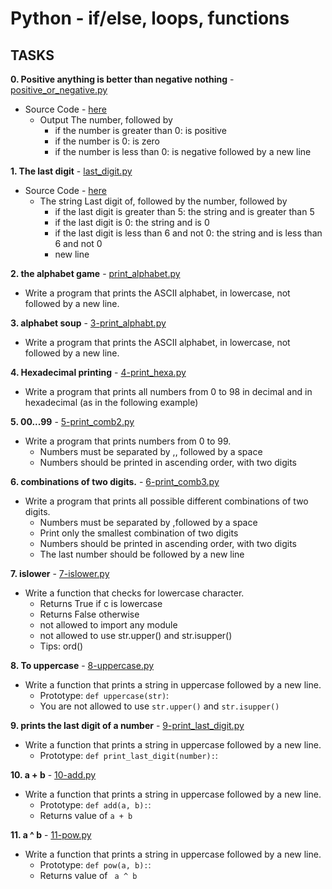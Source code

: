 # Python - if/else, loops, functions

## TASKS

**0. Positive anything is better than negative nothing** - [positive_or_negative.py](https://github.com/washucode/alx-higher_level_programming/blob/main/0x01-python-if_else_loops_functions/0-positive_or_negative.py)
  - Source Code - [here](https://github.com/alx-tools/0x01.py/blob/master/0-positive_or_negative_py)
    - Output The number, followed by
      - if the number is greater than 0: is positive
      - if the number is 0: is zero
      - if the number is less than 0: is negative followed by a new line


**1. The last digit** - [last_digit.py](https://github.com/washucode/alx-higher_level_programming/blob/main/0x01-python-if_else_loops_functions/1-last_digit.py)
  - Source Code - [here](https://github.com/alx-tools/0x01.py/blob/master/1-last_digit_py)
    - The string Last digit of, followed by the number, followed by
      - if the last digit is greater than 5: the string and is greater than 5
      - if the last digit is 0: the string and is 0
      - if the last digit is less than 6 and not 0: the string and is less than 6 and not 0
      - new line

**2. the alphabet game** - [print_alphabet.py](https://github.com/washucode/alx-higher_level_programming/blob/main/0x01-python-if_else_loops_functions/2-print_alphabet.py)
  - Write a program that prints the ASCII alphabet, in lowercase, not followed by a new line.

**3. alphabet soup** - [3-print_alphabt.py](https://github.com/washucode/alx-higher_level_programming/blob/main/0x01-python-if_else_loops_functions/3-print_alphabt.py)
  - Write a program that prints the ASCII alphabet, in lowercase, not followed by a new line.

**4. Hexadecimal printing** - [4-print_hexa.py](https://github.com/washucode/alx-higher_level_programming/blob/main/0x01-python-if_else_loops_functions/4-print_hexa.py)
  - Write a program that prints all numbers from 0 to 98 in decimal and in hexadecimal (as in the following example)

**5. 00...99** - [5-print_comb2.py](https://github.com/washucode/alx-higher_level_programming/blob/main/0x01-python-if_else_loops_functions/5-print_comb2.py)
  - Write a program that prints numbers from 0 to 99.
    - Numbers must be separated by ,, followed by a space
    - Numbers should be printed in ascending order, with two digits

**6. combinations of two digits.** - [6-print_comb3.py](https://github.com/washucode/alx-higher_level_programming/blob/main/0x01-python-if_else_loops_functions/6-print_comb3.py)
  - Write a program that prints all possible different combinations of two digits.
    - Numbers must be separated by ,followed by a space
    - Print only the smallest combination of two digits
    - Numbers should be printed in ascending order, with two digits
    - The last number should be followed by a new line

**7. islower** - [7-islower.py](https://github.com/washucode/alx-higher_level_programming/blob/main/0x01-python-if_else_loops_functions/7-islower.py)
  - Write a function that checks for lowercase character.
    - Returns True if c is lowercase
    - Returns False otherwise
    - not allowed to import any module
    - not allowed to use str.upper() and str.isupper()
    - Tips: ord()

**8. To uppercase** - [8-uppercase.py](https://github.com/washucode/alx-higher_level_programming/blob/main/0x01-python-if_else_loops_functions/8-uppercase.py)
  - Write a function that prints a string in uppercase followed by a new line.
    - Prototype: ```def uppercase(str)```:
    - You are not allowed to use ```str.upper()``` and ```str.isupper()```

**9.  prints the last digit of a number** - [9-print_last_digit.py](https://github.com/washucode/alx-higher_level_programming/blob/main/0x01-python-if_else_loops_functions/9-print_last_digit.py)
  - Write a function that prints a string in uppercase followed by a new line.
    - Prototype: ```def print_last_digit(number):```:


**10. a + b** - [10-add.py](https://github.com/washucode/alx-higher_level_programming/blob/main/0x01-python-if_else_loops_functions/10-add.py)
  - Write a function that prints a string in uppercase followed by a new line.
    - Prototype: ```def add(a, b):```:
    - Returns value of ``` a + b ```
  
**11. a ^ b** - [11-pow.py](https://github.com/washucode/alx-higher_level_programming/blob/main/0x01-python-if_else_loops_functions/11-pow.py)
  - Write a function that prints a string in uppercase followed by a new line.
    - Prototype: ```def pow(a, b):```:
    - Returns value of ``` a ^ b```
  











